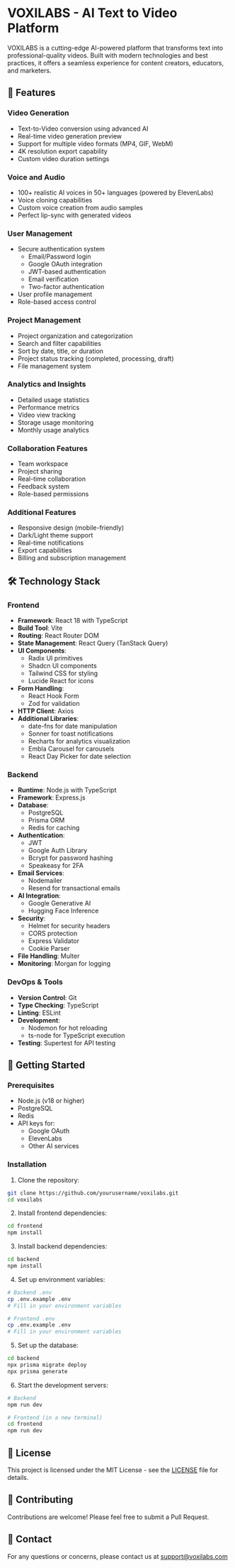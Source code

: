 # VOXILABS - AI Text to Video Platform

VOXILABS is a cutting-edge AI-powered platform that transforms text into professional-quality videos. Built with modern technologies and best practices, it offers a seamless experience for content creators, educators, and marketers.

## 🌟 Features

### Video Generation
- Text-to-Video conversion using advanced AI
- Real-time video generation preview
- Support for multiple video formats (MP4, GIF, WebM)
- 4K resolution export capability
- Custom video duration settings

### Voice and Audio
- 100+ realistic AI voices in 50+ languages (powered by ElevenLabs)
- Voice cloning capabilities
- Custom voice creation from audio samples
- Perfect lip-sync with generated videos

### User Management
- Secure authentication system
  - Email/Password login
  - Google OAuth integration
  - JWT-based authentication
  - Email verification
  - Two-factor authentication
- User profile management
- Role-based access control

### Project Management
- Project organization and categorization
- Search and filter capabilities
- Sort by date, title, or duration
- Project status tracking (completed, processing, draft)
- File management system

### Analytics and Insights
- Detailed usage statistics
- Performance metrics
- Video view tracking
- Storage usage monitoring
- Monthly usage analytics

### Collaboration Features
- Team workspace
- Project sharing
- Real-time collaboration
- Feedback system
- Role-based permissions

### Additional Features
- Responsive design (mobile-friendly)
- Dark/Light theme support
- Real-time notifications
- Export capabilities
- Billing and subscription management

## 🛠 Technology Stack

### Frontend
- **Framework**: React 18 with TypeScript
- **Build Tool**: Vite
- **Routing**: React Router DOM
- **State Management**: React Query (TanStack Query)
- **UI Components**: 
  - Radix UI primitives
  - Shadcn UI components
  - Tailwind CSS for styling
  - Lucide React for icons
- **Form Handling**: 
  - React Hook Form
  - Zod for validation
- **HTTP Client**: Axios
- **Additional Libraries**:
  - date-fns for date manipulation
  - Sonner for toast notifications
  - Recharts for analytics visualization
  - Embla Carousel for carousels
  - React Day Picker for date selection

### Backend
- **Runtime**: Node.js with TypeScript
- **Framework**: Express.js
- **Database**: 
  - PostgreSQL
  - Prisma ORM
  - Redis for caching
- **Authentication**: 
  - JWT
  - Google Auth Library
  - Bcrypt for password hashing
  - Speakeasy for 2FA
- **Email Services**:
  - Nodemailer
  - Resend for transactional emails
- **AI Integration**:
  - Google Generative AI
  - Hugging Face Inference
- **Security**:
  - Helmet for security headers
  - CORS protection
  - Express Validator
  - Cookie Parser
- **File Handling**: Multer
- **Monitoring**: Morgan for logging

### DevOps & Tools
- **Version Control**: Git
- **Type Checking**: TypeScript
- **Linting**: ESLint
- **Development**: 
  - Nodemon for hot reloading
  - ts-node for TypeScript execution
- **Testing**: Supertest for API testing

## 🚀 Getting Started

### Prerequisites
- Node.js (v18 or higher)
- PostgreSQL
- Redis
- API keys for:
  - Google OAuth
  - ElevenLabs
  - Other AI services

### Installation

1. Clone the repository:
```bash
git clone https://github.com/yourusername/voxilabs.git
cd voxilabs
```

2. Install frontend dependencies:
```bash
cd frontend
npm install
```

3. Install backend dependencies:
```bash
cd backend
npm install
```

4. Set up environment variables:
```bash
# Backend .env
cp .env.example .env
# Fill in your environment variables

# Frontend .env
cp .env.example .env
# Fill in your environment variables
```

5. Set up the database:
```bash
cd backend
npx prisma migrate deploy
npx prisma generate
```

6. Start the development servers:
```bash
# Backend
npm run dev

# Frontend (in a new terminal)
cd frontend
npm run dev
```

## 📝 License

This project is licensed under the MIT License - see the [LICENSE](LICENSE) file for details.

## 🤝 Contributing

Contributions are welcome! Please feel free to submit a Pull Request.

## 📧 Contact

For any questions or concerns, please contact us at support@voxilabs.com 